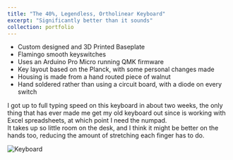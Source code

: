 ```yaml
---
title: "The 40%, Legendless, Ortholinear Keyboard"
excerpt: "Significantly better than it sounds"
collection: portfolio
---
```


*	Custom designed and 3D Printed Baseplate
*	Flamingo smooth keyswitches
*	Uses an Arduino Pro Micro running QMK firmware
*	Key layout based on the Planck, with some personal changes made
*	Housing is made from a hand routed piece of walnut
*	Hand soldered rather than using a circuit board, with a diode on every switch

I got up to full typing speed on this keyboard in about two weeks, the only thing that has ever made me get my old keyboard out since is working with Excel spreadsheets, at which point I need the numpad.  
It takes up so little room on the desk, and I think it might be better on the hands too, reducing the amount of stretching each finger has to do.

![Keyboard](/image/keyboard.jpg)
